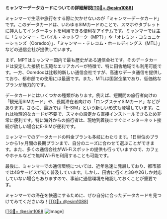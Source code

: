 **ミャンマーデータカードについての詳細解説[[TG💪+ @esim1088](https://t.me/s/esim1088)]**

ミャンマーで生活や旅行をする際に欠かせないのが「ミャンマーデータカード」です。このデータカードは、いわゆるSIMカードのことで、スマホやタブレットに挿入してインターネットを利用できる便利なアイテムです。ミャンマーでは主に「ミャンマー・モバイル・ネットワーク（MPT）」や「オレミン・コミュニケーションズ（Ooredoo）」、「ミャンマー・テレコム・ホールディングス（MTL）」などの通信会社が提供しています。

まず、MPTはミャンマー国内で最も歴史がある通信会社です。そのデータカードは安定した接続と広範なエリアカバーが特徴で、特に田舎地域でも利用可能です。一方、Ooredooは比較的新しい通信会社ですが、高速なデータ通信を提供しており、都市部での使用には最適です。また、MTLは国営企業であり、低価格なプランが魅力的です。

データカードにはいくつかの種類があります。例えば、短期間の旅行者向けの「観光用SIMカード」や、長期滞在者向けの「ロングステイSIMカード」などがあります。さらに、最近では「E-SIM」という新しい形式も登場しています。これは物理的なカードが不要で、スマホの設定から直接インストールできるため非常に便利です。特に海外からの旅行者は、現地到着後にすぐにインターネット接続が欲しい場合にE-SIMが便利です。

ミャンマーでのデータカードの料金プランも多岐にわたります。1日単位のプランから1ヶ月間の長期プランまで、自分のニーズに合わせて選ぶことができます。また、多くの通信会社がWi-Fiスポットの提供も行っていますので、カフェやホテルなどで無料Wi-Fiを利用することも可能です。

最後に、ミャンマーでの通信環境については、近年急速に発展しており、都市部では4Gサービスが広く普及しています。しかし、田舎に行くと3Gや2Gしか対応していない場合もありますので、事前に通信環境を確認しておくことが重要です。

ミャンマーでの滞在を快適にするために、ぜひ自分に合ったデータカードを見つけてみてくださいね！[[TG💪+ @esim1088](https://t.me/s/esim1088)]

[[TG💪+ @esim1088](https://t.me/s/esim1088) ![Image](https://i.postimg.cc/Y0z9fWf4/image.png)]